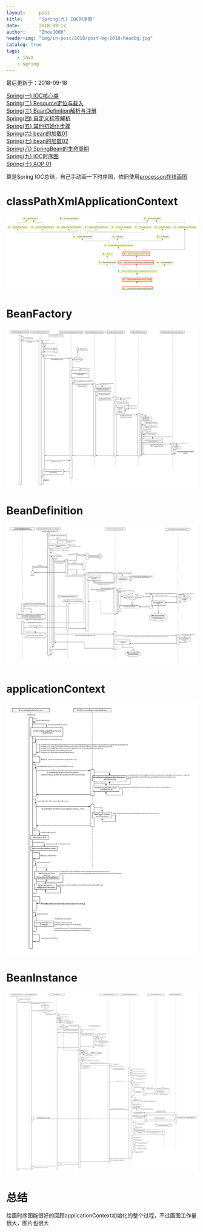 ```yaml
---
layout:     post
title:      "Spring(九) IOC时序图"
date:       2018-09-17
author:     "ZhouJ000"
header-img: "img/in-post/2018/post-bg-2018-headbg.jpg"
catalog: true
tags:
    - java
    - spring
--- 
```


<font id="last-updated">最后更新于：2018-09-18</font>

[Spring(一) IOC核心类](https://zhouj000.github.io/2018/08/19/spring-1/)  
[Spring(二) Resource定位与载入](https://zhouj000.github.io/2018/08/26/spring-2/)  
[Spring(三) BeanDefinition解析与注册](https://zhouj000.github.io/2018/08/27/spring-3/)  
[Spring(四) 自定义标签解析](https://zhouj000.github.io/2018/09/06/spring-4/)  
[Spring(五) 其他初始化步骤](https://zhouj000.github.io/2018/09/08/spring-5/)  
[Spring(六) bean的加载01](https://zhouj000.github.io/2018/09/11/spring-6/)  
[Spring(七) bean的加载02](https://zhouj000.github.io/2018/09/14/spring-7/)  
[Spring(八) SpringBean的生命周期](https://zhouj000.github.io/2018/09/15/spring-8/)  
[Spring(九) IOC时序图](https://zhouj000.github.io/2018/09/17/spring-9/)  
[Spring(十) AOP 01](https://zhouj000.github.io/2018/09/22/spring-10/)  



算是Spring IOC总结，自己手动画一下时序图，依旧使用[processon在线画图](https://www.processon.com/)

# classPathXmlApplicationContext

![classPathXmlApplicationContext](/img/in-post/2018/9/classPathXmlApplicationContext.png)



# BeanFactory

![applicationContext-ioc-flow01](/img/in-post/2018/9/applicationContext-ioc-flow01.jpg)



# BeanDefinition

![applicationContext-ioc-flow02](/img/in-post/2018/9/applicationContext-ioc-flow02.jpg)



# applicationContext

![applicationContext-ioc-flow03](/img/in-post/2018/9/applicationContext-ioc-flow03.jpg)



# BeanInstance

![applicationContext-ioc-flow04](/img/in-post/2018/9/applicationContext-ioc-flow04.jpg)



# 总结

绘画时序图能很好的回顾applicationContext初始化的整个过程，不过画图工作量很大，图片也很大
